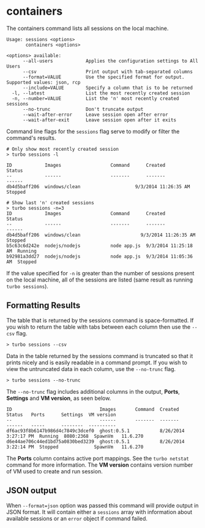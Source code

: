# containers

The containers command lists all sessions on the local machine.  

```
Usage: sessions <options>
       containers <options>

<options> available:
      --all-users            Applies the configuration settings to All Users
      --csv                  Print output with tab-separated columns
      --format=VALUE         Use the specified format for output. Supported values: json, rcp
      --include=VALUE        Specify a column that is to be returned
  -l, --latest               List the most recently created session
  -n, --number=VALUE         List the 'n' most recently created sessions
      --no-trunc             Don't truncate output
      --wait-after-error     Leave session open after error
      --wait-after-exit      Leave session open after it exits
```

Command line flags for the `sessions` flag serve to modify or filter the command's results. 

```
# Only show most recently created session
> turbo sessions -l

ID            Images                  Command      Created               Status
--            ------                  -------      -------               ------
db4d5baff206  windows/clean                    9/3/2014 11:26:35 AM  Stopped

# Show last 'n' created sessions
> turbo sessions -n=3
ID            Images                  Command      Created               Status
--            ------                  -------      -------               ------
db4d5baff206  windows/clean                      9/3/2014 11:26:35 AM  Stopped
b5c63c6d242e  nodejs/nodejs           node app.js  9/3/2014 11:25:18 AM  Running
b92981a3dd27  nodejs/nodejs           node app.js  9/3/2014 11:05:36 AM  Stopped
```

If the value specified for `-n` is greater than the number of sessions present on the local machine, all of the sessions are listed (same result as running `turbo sessions`). 

## Formatting Results

The table that is returned by the sessions command is space-formatted. If you wish to return the table with tabs between each column then use the `--csv` flag. 

```
> turbo sessions --csv
```

Data in the table returned by the sessions command is truncated so that it prints nicely and is easily readable in a command prompt. If you wish to view the untruncated data in each column, use the `--no-trunc` flag. 

```
> turbo sessions --no-trunc
```

The `--no-trunc` flag includes additional columns in the output, **Ports**, **Settings** and **VM version**, as seen below.

	ID                                Images       Command  Created               Status   Ports      Settings  VM version
	--                                ------       -------  -------               ------   -----      --------  ----------
	df6ac93f8b6147b986d4c7849c3dcef0  ghost:0.5.1           8/26/2014 3:27:17 PM  Running  8080:2368  SpawnVm   11.6.270
	d6e44ae706c44ed1bd75a0830bed3239  ghost:0.5.1           8/26/2014 3:22:14 PM  Stopped             SpawnVm   11.6.270

The **Ports** column contains active port mappings. See the `turbo netstat` command for more information. The **VM version** contains version number of VM used to create and run session.

## JSON output

When `--format=json` option was passed this command will provide output in JSON format. It will contain either a `sessions` array with information about available sessions or an `error` object if command failed.